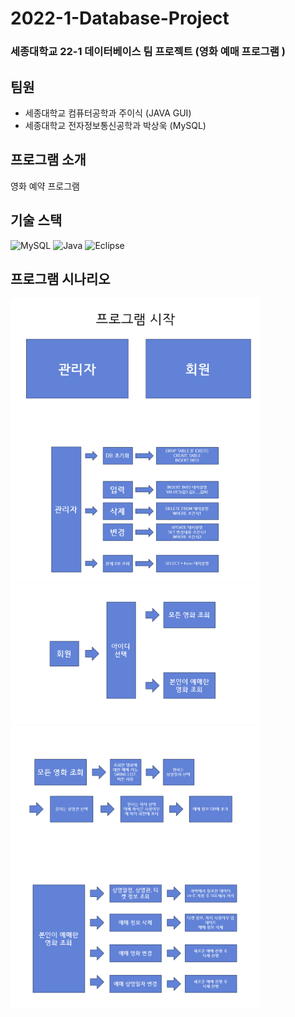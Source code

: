 # 2022-1-Database-Project

### 세종대학교 22-1 데이터베이스 팀 프로젝트 (영화 예매 프로그램 )

## 팀원
- 세종대학교 컴퓨터공학과 주이식 (JAVA GUI)
- 세종대학교 전자정보통신공학과 박상욱 (MySQL)

## 프로그램 소개
영화 예약 프로그램

## 기술 스택
![MySQL](https://img.shields.io/badge/mysql-%2300f.svg?style=for-the-badge&logo=mysql&logoColor=white)
![Java](https://img.shields.io/badge/java-%23ED8B00.svg?style=for-the-badge&logo=java&logoColor=white)
![Eclipse](https://img.shields.io/badge/Eclipse-FE7A16.svg?style=for-the-badge&logo=Eclipse&logoColor=white)

## 프로그램 시나리오
<img src="./데이터베이스%20과제/데베%20프젝%20시나리오/슬라이드0001.png" width="400"> <img src="./데이터베이스%20과제/데베%20프젝%20시나리오/슬라이드0002.png" width="400"><br>
<img src="./데이터베이스%20과제/데베%20프젝%20시나리오/슬라이드0003.png" width="400"> <img src="./데이터베이스%20과제/데베%20프젝%20시나리오/슬라이드0004.png" width="400"><br>
<img src="./데이터베이스%20과제/데베%20프젝%20시나리오/슬라이드0005.png" width="400">
